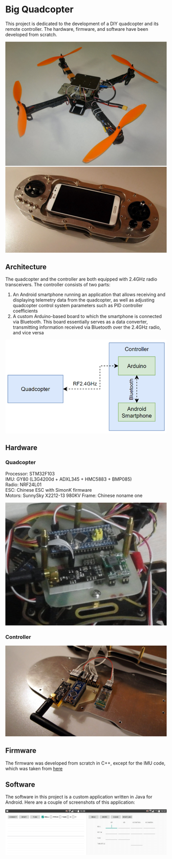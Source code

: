 # Big Quadcopter

This project is dedicated to the development of a DIY quadcopter and its remote controller. The hardware, firmware, and software have been developed from scratch.

![alt text](images/bqcopter.jpg)
![alt text](images/transmitter.jpg)

## Architecture

The quadcopter and the controller are both equipped with 2.4GHz radio transceivers. The controller consists of two parts:

1. An Android smartphone running an application that allows receiving and displaying telemetry data from the quadcopter, as well as adjusting quadcopter control system parameters such as PID controller coefficients
2. A custom Arduino-based board to which the smartphone is connected via Bluetooth. This board essentially serves as a data converter, transmitting information received via Bluetooth over the 2.4GHz radio, and vice versa

![alt text](images/diagram_updated.png)

## Hardware

### Quadcopter

Processor: STM32F103  
IMU: GY80 (L3G4200d + ADXL345 + HMC5883 + BMP085)  
Radio: NRF24L01  
ESC: Chinese ESC with SimonK firmware  
Motors: SunnySky X2212-13 980KV
Frame: Chinese noname one

![alt text](images/board.jpg)

### Controller

![alt text](images/controller_new.jpg)

## Firmware  

The firmware was developed from scratch in C++, except for the IMU code, which was taken from [here](https://x-io.co.uk/open-source-imu-and-ahrs-algorithms/)

## Software

The software in this project is a custom application written in Java for Android. Here are a couple of screenshots of this application:

![alt text](images/android1plus2.png)